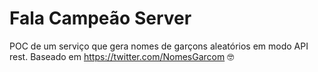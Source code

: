 # Fala Campeão Server
POC de um serviço que gera nomes de garçons aleatórios em modo API rest. Baseado em https://twitter.com/NomesGarcom :nerd_face:
